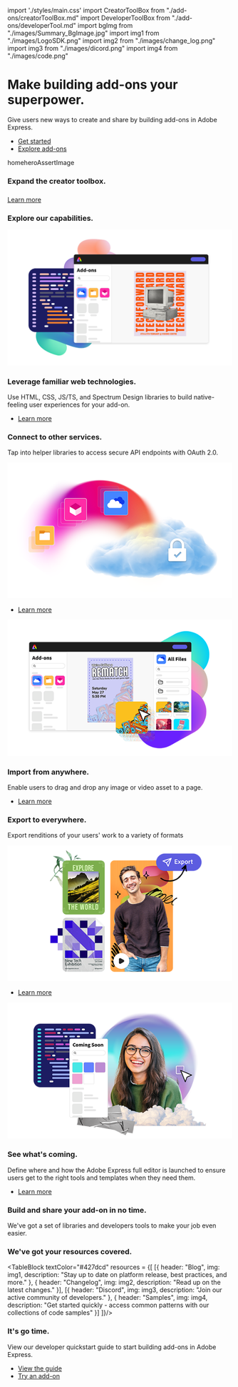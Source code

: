 
import './styles/main.css'
import CreatorToolBox from "./add-ons/creatorToolBox.md"
import DeveloperToolBox from "./add-ons/developerTool.md"
import bgImg from "./images/Summary_BgImage.jpg"
import img1 from "./images/LogoSDK.png"
import img2 from "./images/change_log.png"
import img3 from "./images/dicord.png"
import img4 from "./images/code.png"

 <Hero slots="heading, text, buttons , assetsImg" customLayout variant="halfwidth" className="add-ones-hero"/>

# Make building add-ons your superpower.

Give users new ways to create and share by building add-ons in Adobe Express.

- [Get started](https://adobe.io)
- [Explore add-ons](https://adobe.io) 

homeheroAssertImage

<TextBlock slots="heading" className="announcement" theme="light"/>

### Expand the creator toolbox.

<WrapperComponent slots="content" repeat="1" theme="light" className="wrapperforCreatorTool"/>

<CreatorToolBox />

<AnnouncementBlock slots="heading, button" className="primaryBtn"/>

### 

[Learn more](https://adobe.io)

<TextBlock slots="heading" className="announcement exploreCapabilities" theme="lightest"/>

### Explore our capabilities.

<TextBlock slots="image, heading,text,buttons" theme="lightest" headerElementType="h2" variantsTypePrimary='secondary' variantStyleFill = "outline" homeZigZag className="zigzag-cta-two explore reverseImage" />

![Forge the path to customer success](images/ValueProp_01_PoweredbyWeb.png)

### Leverage familiar web technologies.

Use HTML, CSS, JS/TS, and Spectrum Design libraries to build native-feeling user experiences for your add-on.

- [Learn more](https://adobe.io)

<TextBlock slots="heading,text,image,buttons" theme="lightest" headerElementType="h2" variantsTypePrimary='secondary' variantStyleFill = "outline" homeZigZag className="explore" />

### Connect to other services.

Tap into helper libraries to access secure API endpoints with OAuth 2.0.

![Inspire confident creators](images/Explore_Image_2.png)

- [Learn more](https://adobe.io)

<TextBlock slots="image, heading,text,buttons" theme="lightest" headerElementType="h2" variantsTypePrimary='secondary' variantStyleFill = "outline" homeZigZag className="zigzag-cta-two explore reverseImage" />

![Forge the path to customer success](images/Explore_Image_3.png)

### Import from anywhere.

Enable users to drag and drop any image or video asset to a page.

- [Learn more](https://adobe.io)

<TextBlock slots="heading,text,image,buttons" theme="lightest" headerElementType="h2" variantsTypePrimary='secondary' variantStyleFill = "outline" homeZigZag className="explore" />

### Export to everywhere.

Export renditions of your users' work to a variety of formats

![Inspire confident creators](images/Explore_Image_4.png)

- [Learn more](https://adobe.io)

<TextBlock slots="image, heading,text,buttons" theme="lightest" headerElementType="h2" variantsTypePrimary='secondary' variantStyleFill = "outline" homeZigZag className="explore zigzag-cta-two reverseImage" />

![Forge the path to customer success](images/Explore_Image_5.png)

### See what's coming.

Define where and how the Adobe Express full editor is launched to ensure users get to the right tools and templates when they need them.

- [Learn more](https://adobe.io)

<TextBlock slots="heading,text" className="announcement exploreCapabilities" theme="light"/>

### Build and share your add-on in no time.

We've got a set of libraries and developers tools to make your job even easier.

<WrapperComponent slots="content" repeat="1" theme="light" className="wrapperforCreatorTool"/>

<DeveloperToolBox />

<TextBlock slots="heading" className="announcement resourceHeader" theme="lightest"/>

### We've got your resources covered.

<TableBlock textColor="#427dcd" resources = {[
        [{ header: "Blog", img: img1, description: "Stay up to date on platform release, best practices, and more." },
        { header: "Changelog", img: img2, description: "Read up on the latest changes." }],
        [{ header: "Discord", img: img3, description: "Join our active community of developers." },
        { header: "Samples", img: img4, description: "Get started quickly - access common patterns with our collections of code samples" }]
]}/>

<TeaserBlock  slots="heading,text,buttons" textColor="white" bgURL={bgImg} className="viewAddOn" variant="fullwidth"/> 

### It's go time.

View our developer quickstart guide to start building add-ons in Adobe Express.

- [View the guide](../guides/)
- [Try an add-on](../guides/)





